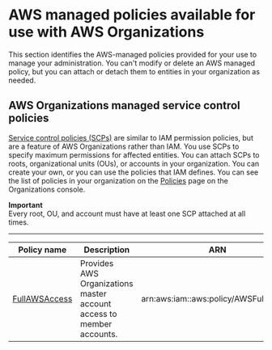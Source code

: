 # AWS managed policies available for use with AWS Organizations<a name="orgs_reference_available-policies"></a>

This section identifies the AWS\-managed policies provided for your use to manage your administration\. You can't modify or delete an AWS managed policy, but you can attach or detach them to entities in your organization as needed\.

## AWS Organizations managed service control policies<a name="ref-managed-policies"></a>

[Service control policies \(SCPs\)](orgs_manage_policies_type-auth.md#orgs_manage_policies_scp) are similar to IAM permission policies, but are a feature of AWS Organizations rather than IAM\. You use SCPs to specify maximum permissions for affected entities\. You can attach SCPs to roots, organizational units \(OUs\), or accounts in your organization\. You can create your own, or you can use the policies that IAM defines\. You can see the list of policies in your organization on the [Policies](https://console.aws.amazon.com/organizations/?#/policies) page on the Organizations console\.

**Important**  
Every root, OU, and account must have at least one SCP attached at all times\.


****  

| Policy name | Description | ARN | 
| --- | --- | --- | 
| [FullAWSAccess](https://console.aws.amazon.com/organizations/?#/policies/p-FullAWSAccess) | Provides AWS Organizations master account access to member accounts\. | arn:aws:iam::aws:policy/AWSFullAccess | 